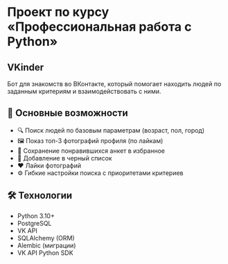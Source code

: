 # Проект по курсу «Профессиональная работа с Python»

## VKinder

Бот для знакомств во ВКонтакте, который помогает находить людей по заданным критериям и взаимодействовать с ними.

## 📌 Основные возможности

- 🔍 Поиск людей по базовым параметрам (возраст, пол, город)
- 🖼️ Показ топ-3 фотографий профиля (по лайкам)
- 💾 Сохранение понравившихся анкет в избранное
- 🚫 Добавление в черный список
- ❤️ Лайки фотографий
- ⚙️ Гибкие настройки поиска с приоритетами критериев

## 🛠 Технологии

- Python 3.10+
- PostgreSQL
- VK API
- SQLAlchemy (ORM)
- Alembic (миграции)
- VK API Python SDK

